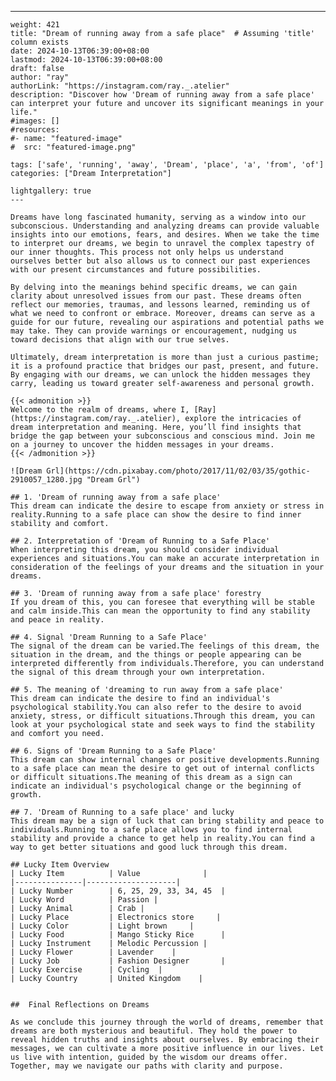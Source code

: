 ---
    weight: 421
    title: "Dream of running away from a safe place"  # Assuming 'title' column exists
    date: 2024-10-13T06:39:00+08:00
    lastmod: 2024-10-13T06:39:00+08:00
    draft: false
    author: "ray"
    authorLink: "https://instagram.com/ray._.atelier"
    description: "Discover how 'Dream of running away from a safe place' can interpret your future and uncover its significant meanings in your life."
    #images: []
    #resources:
    #- name: "featured-image"
    #  src: "featured-image.png"
    
    tags: ['safe', 'running', 'away', 'Dream', 'place', 'a', 'from', 'of']
    categories: ["Dream Interpretation"]
    
    lightgallery: true
    ---
    
    Dreams have long fascinated humanity, serving as a window into our subconscious. Understanding and analyzing dreams can provide valuable insights into our emotions, fears, and desires. When we take the time to interpret our dreams, we begin to unravel the complex tapestry of our inner thoughts. This process not only helps us understand ourselves better but also allows us to connect our past experiences with our present circumstances and future possibilities.
    
    By delving into the meanings behind specific dreams, we can gain clarity about unresolved issues from our past. These dreams often reflect our memories, traumas, and lessons learned, reminding us of what we need to confront or embrace. Moreover, dreams can serve as a guide for our future, revealing our aspirations and potential paths we may take. They can provide warnings or encouragement, nudging us toward decisions that align with our true selves.
    
    Ultimately, dream interpretation is more than just a curious pastime; it is a profound practice that bridges our past, present, and future. By engaging with our dreams, we can unlock the hidden messages they carry, leading us toward greater self-awareness and personal growth.
    
    {{< admonition >}}
    Welcome to the realm of dreams, where I, [Ray](https://instagram.com/ray._.atelier), explore the intricacies of dream interpretation and meaning. Here, you’ll find insights that bridge the gap between your subconscious and conscious mind. Join me on a journey to uncover the hidden messages in your dreams.
    {{< /admonition >}}
    
    ![Dream Grl](https://cdn.pixabay.com/photo/2017/11/02/03/35/gothic-2910057_1280.jpg "Dream Grl")
    
    ## 1. 'Dream of running away from a safe place'
    This dream can indicate the desire to escape from anxiety or stress in reality.Running to a safe place can show the desire to find inner stability and comfort.
    
    ## 2. Interpretation of 'Dream of Running to a Safe Place'
    When interpreting this dream, you should consider individual experiences and situations.You can make an accurate interpretation in consideration of the feelings of your dreams and the situation in your dreams.
    
    ## 3. 'Dream of running away from a safe place' forestry
    If you dream of this, you can foresee that everything will be stable and calm inside.This can mean the opportunity to find any stability and peace in reality.
    
    ## 4. Signal 'Dream Running to a Safe Place'
    The signal of the dream can be varied.The feelings of this dream, the situation in the dream, and the things or people appearing can be interpreted differently from individuals.Therefore, you can understand the signal of this dream through your own interpretation.
    
    ## 5. The meaning of 'dreaming to run away from a safe place'
    This dream can indicate the desire to find an individual's psychological stability.You can also refer to the desire to avoid anxiety, stress, or difficult situations.Through this dream, you can look at your psychological state and seek ways to find the stability and comfort you need.
    
    ## 6. Signs of 'Dream Running to a Safe Place'
    This dream can show internal changes or positive developments.Running to a safe place can mean the desire to get out of internal conflicts or difficult situations.The meaning of this dream as a sign can indicate an individual's psychological change or the beginning of growth.
    
    ## 7. 'Dream of Running to a safe place' and lucky
    This dream may be a sign of luck that can bring stability and peace to individuals.Running to a safe place allows you to find internal stability and provide a chance to get help in reality.You can find a way to get better situations and good luck through this dream.
    
    ## Lucky Item Overview
    | Lucky Item          | Value              |
    |---------------|--------------------|
    | Lucky Number        | 6, 25, 29, 33, 34, 45  |
    | Lucky Word          | Passion |
    | Lucky Animal        | Crab |
    | Lucky Place         | Electronics store     |
    | Lucky Color         | Light brown     |
    | Lucky Food          | Mango Sticky Rice      |
    | Lucky Instrument    | Melodic Percussion |
    | Lucky Flower        | Lavender    |
    | Lucky Job           | Fashion Designer       |
    | Lucky Exercise      | Cycling  |
    | Lucky Country       | United Kingdom    |
    
    
    ##  Final Reflections on Dreams
    
    As we conclude this journey through the world of dreams, remember that dreams are both mysterious and beautiful. They hold the power to reveal hidden truths and insights about ourselves. By embracing their messages, we can cultivate a more positive influence in our lives. Let us live with intention, guided by the wisdom our dreams offer. Together, may we navigate our paths with clarity and purpose.
    